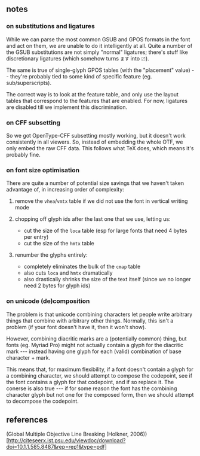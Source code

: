 ## notes

### on substitutions and ligatures

While we can parse the most common GSUB and GPOS formats in the font and act on them, we are unable to do
it intelligently at all. Quite a number of the GSUB substitutions are not simply "normal" ligatures; there's
stuff like discretionary ligatures (which somehow turns `ます` into `〼`).

The same is true of single-glyph GPOS tables (with the "placement" value) -- they're probably tied to some kind
of specific feature (eg. sub/superscripts).

The correct way is to look at the feature table, and only use the layout tables that correspond to the features
that are enabled. For now, ligatures are disabled till we implement this discrimination.



### on CFF subsetting

So we got OpenType-CFF subsetting mostly working, but it doesn't work consistently in all viewers. So, instead
of embedding the whole OTF, we only embed the raw CFF data. This follows what TeX does, which means it's
probably fine.



### on font size optimisation

There are quite a number of potential size savings that we haven't taken advantage of, in
increasing order of complexity:

1. remove the `vhea`/`vmtx` table if we did not use the font in vertical writing mode

2. chopping off glyph ids after the last one that we use, letting us:
	- cut the size of the `loca` table (esp for large fonts that need 4 bytes per entry)
	- cut the size of the `hmtx` table

3. renumber the glyphs entirely:
	- completely eliminates the bulk of the `cmap` table
	- also cuts `loca` and `hmtx` dramatically
	- also drastically shrinks the size of the text itself (since we no longer need 2 bytes for glyph ids)


### on unicode (de)composition

The problem is that unicode combining characters let people write arbitrary things that combine with
arbitrary other things. Normally, this isn't a problem (if your font doesn't have it, then it won't show).

However, combining diacritic marks are a (potentially common) thing, but fonts (eg. Myriad Pro) might not
actually contain a glyph for the diacritic mark --- instead having one glyph for each (valid) combination
of base character + mark.

This means that, for maximum flexibility, if a font doesn't contain a glyph for a combining character, we
should attempt to compose the codepoint, see if the font contains a glyph for that codepoint, and if
so replace it. The conerse is also true --- if for some reason the font has the combining character glyph
but not one for the composed form, then we should attempt to decompose the codepoint.







## references

(Global Multiple Objective Line Breaking (Holkner, 2006))[http://citeseerx.ist.psu.edu/viewdoc/download?doi=10.1.1.585.8487&rep=rep1&type=pdf]
